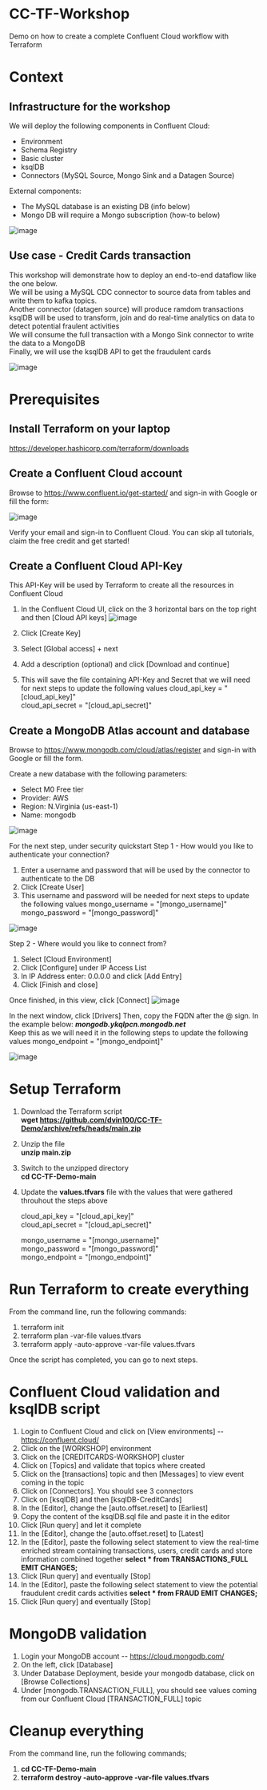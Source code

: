# CC-TF-Workshop
Demo on how to create a complete Confluent Cloud workflow with Terraform

# Context

## Infrastructure for the workshop
We will deploy the following components in Confluent Cloud:
- Environment  
- Schema Registry  
- Basic cluster  
- ksqlDB  
- Connectors (MySQL Source, Mongo Sink and a Datagen Source)  

External components:
- The MySQL database is an existing DB (info below)
- Mongo DB will require a Mongo subscription (how-to below)

![image](https://github.com/dvin100/CC-TF-Demo/assets/22193622/74eb3a46-4a9b-4fd7-939e-45bdfc4af494)



## Use case - Credit Cards transaction
This workshop will demonstrate how to deploy an end-to-end dataflow like the one below.  
We will be using a MySQL CDC connector to source data from tables and write them to kafka topics.  
Another connector (datagen source) will produce ramdom transactions  
ksqlDB will be used to transform, join and do real-time analytics on data to detect potential fraulent activities  
We will consume the full transaction with a Mongo Sink connector to write the data to a MongoDB  
Finally, we will use the ksqlDB API to get the fraudulent cards  

![image](https://github.com/dvin100/CC-TF-Demo/assets/22193622/5dc8f444-bf78-462a-9a07-fcd9b59d616a)


# Prerequisites 

## Install Terraform on your laptop
https://developer.hashicorp.com/terraform/downloads

## Create a Confluent Cloud account
Browse to https://www.confluent.io/get-started/ and sign-in with Google or fill the form:

![image](https://github.com/dvin100/CC-TF-Demo/assets/22193622/d544b6f1-ad62-47c0-9df1-332ca845164e)

Verify your email and sign-in to Confluent Cloud. You can skip all tutorials, claim the free credit and get started!


## Create a Confluent Cloud API-Key
This API-Key will be used by Terraform to create all the resources in Confluent Cloud

1. In the Confluent Cloud UI, click on the 3 horizontal bars on the top right and then [Cloud API keys]
![image](https://github.com/dvin100/CC-TF-Demo/assets/22193622/007139f2-869f-4354-97e0-6a35bc05d04d)

2. Click [Create Key]
3. Select [Global access] + next
4. Add a description (optional) and click [Download and continue]
5. This will save the file containing API-Key and Secret that we will need for next steps to update the following values
    cloud_api_key     = "[cloud_api_key]"  
    cloud_api_secret  = "[cloud_api_secret]"  


## Create a MongoDB Atlas account and database
Browse to https://www.mongodb.com/cloud/atlas/register and sign-in with Google or fill the form.

Create a new database with the following parameters:
- Select M0 Free tier
- Provider: AWS
- Region: N.Virginia (us-east-1)
- Name: mongodb

![image](https://github.com/dvin100/CC-TF-Demo/assets/22193622/8c17e6c8-04a9-414f-9e63-8c33d0ce5e20)

For the next step, under security quickstart
Step 1 - How would you like to authenticate your connection?
1. Enter a username and password that will be used by the connector to authenticate to the DB
2. Click [Create User]
3. This username and password will be needed for next steps to update the following values
    mongo_username    = "[mongo_username]"  
    mongo_password    = "[mongo_password]"  
    
![image](https://github.com/dvin100/CC-TF-Demo/assets/22193622/30be95a1-86e2-4f68-a432-0b52b5f49057)

Step 2 - Where would you like to connect from?
1. Select [Cloud Environment]
2. Click [Configure] under IP Access List
3. In IP Address enter: 0.0.0.0 and click [Add Entry]
4. Click [Finish and close]
   
    
Once finished, in this view, click [Connect]
![image](https://github.com/dvin100/CC-TF-Demo/assets/22193622/a563d80a-caf7-480b-979f-1a0fa9c8e10e)

In the next window, click [Drivers]
Then, copy the FQDN after the @ sign. In the example below: ***mongodb.ykqlpcn.mongodb.net***  
Keep this as we will need it in the following steps to update the following values
   mongo_endpoint    = "[mongo_endpoint]"  

![image](https://github.com/dvin100/CC-TF-Demo/assets/22193622/f308cdb3-3fa0-47c1-b451-c82533576203)


# Setup Terraform 

1. Download the Terraform script    
    **wget https://github.com/dvin100/CC-TF-Demo/archive/refs/heads/main.zip**

2. Unzip the file   
    **unzip main.zip**

3. Switch to the unzipped directory  
   **cd CC-TF-Demo-main**

4.  Update the **values.tfvars** file with the values that were gathered throuhout the steps above  
     
    cloud_api_key     = "[cloud_api_key]"  
    cloud_api_secret  = "[cloud_api_secret]"  
          
    mongo_username    = "[mongo_username]"  
    mongo_password    = "[mongo_password]"  
    mongo_endpoint    = "[mongo_endpoint]"  


# Run Terraform to create everything

From the command line, run the following commands:   

1. terraform init
2. terraform plan -var-file values.tfvars
3. terraform apply -auto-approve -var-file values.tfvars

Once the script has completed, you can go to next steps.


# Confluent Cloud validation and ksqlDB script 

1. Login to Confluent Cloud and click on [View environments] -- https://confluent.cloud/
2. Click on the [WORKSHOP] environment
3. Click on the [CREDITCARDS-WORKSHOP] cluster
4. Click on [Topics] and validate that topics where created
5. Click on the [transactions] topic and then [Messages] to view event coming in the topic
6. Click on [Connectors]. You should see 3 connectors
7. Click on [ksqlDB] and then [ksqlDB-CreditCards]
8. In the [Editor], change the [auto.offset.reset] to [Earliest]
9. Copy the content of the ksqlDB.sql file and paste it in the editor  
10. Click [Run query] and let it complete
11. In the [Editor], change the [auto.offset.reset] to [Latest]
12. In the [Editor], paste the following select statement to view the real-time enriched stream containing transactions, users, credit cards and store information combined together
    **select * from TRANSACTIONS_FULL EMIT CHANGES;**
13. Click [Run query] and eventually [Stop] 
14. In the [Editor], paste the following select statement to view the potential fraudulent credit cards activities
    **select * from FRAUD EMIT CHANGES;**
15. Click [Run query] and eventually [Stop] 

# MongoDB validation

1. Login your MongoDB account -- https://cloud.mongodb.com/
2. On the left, click [Database]
3. Under Database Deployment, beside your mongodb database, click on [Browse Collections]
4. Under [mongodb.TRANSACTION_FULL], you should see values coming from our Confluent Cloud [TRANSACTION_FULL] topic

# Cleanup everything
From the command line, run the following commands;

1. **cd CC-TF-Demo-main**
2. **terraform destroy -auto-approve -var-file values.tfvars**